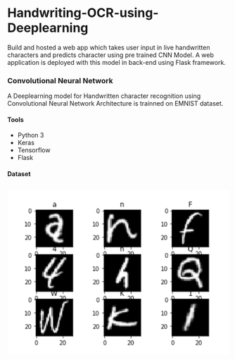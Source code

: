 # Handwriting-OCR-using-Deeplearning
Build and hosted a web app which takes user input in live handwritten characters and predicts character using pre trained CNN Model.
A web application is deployed with this model in back-end using Flask framework.

### Convolutional Neural Network
A Deeplearning model for Handwritten character recognition using Convolutional Neural Network Architecture is trainned on EMNIST dataset.

#### Tools 
* Python 3
* Keras
* Tensorflow
* Flask

#### Dataset
## ![](/img/data.png)

